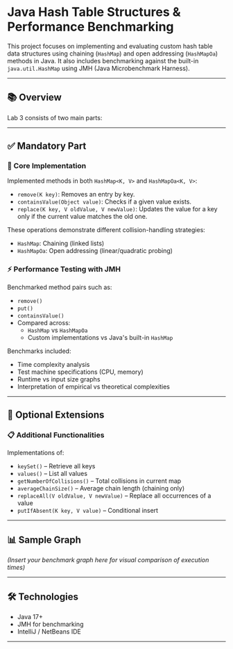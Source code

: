 # Java Hash Table Structures & Performance Benchmarking

This project focuses on implementing and evaluating custom hash table data structures using chaining (`HashMap`) and open addressing (`HashMapOa`) methods in Java. It also includes benchmarking against the built-in `java.util.HashMap` using JMH (Java Microbenchmark Harness).

---

## 📚 Overview

Lab 3 consists of two main parts:

---

## ✅ Mandatory Part

### 🔧 Core Implementation

Implemented methods in both `HashMap<K, V>` and `HashMapOa<K, V>`:

- `remove(K key)`: Removes an entry by key.
- `containsValue(Object value)`: Checks if a given value exists.
- `replace(K key, V oldValue, V newValue)`: Updates the value for a key only if the current value matches the old one.

These operations demonstrate different collision-handling strategies:
- `HashMap`: Chaining (linked lists)
- `HashMapOa`: Open addressing (linear/quadratic probing)

### ⚡ Performance Testing with JMH

Benchmarked method pairs such as:
- `remove()`
- `put()`
- `containsValue()`
- Compared across:
  - `HashMap` vs `HashMapOa`
  - Custom implementations vs Java's built-in `HashMap`

Benchmarks included:
- Time complexity analysis
- Test machine specifications (CPU, memory)
- Runtime vs input size graphs
- Interpretation of empirical vs theoretical complexities

---

## 🧪 Optional Extensions

### 📋 Additional Functionalities

Implementations of:
- `keySet()` – Retrieve all keys
- `values()` – List all values
- `getNumberOfCollisions()` – Total collisions in current map
- `averageChainSize()` – Average chain length (chaining only)
- `replaceAll(V oldValue, V newValue)` – Replace all occurrences of a value
- `putIfAbsent(K key, V value)` – Conditional insert

---

## 📊 Sample Graph

_(Insert your benchmark graph here for visual comparison of execution times)_

---

## 🛠️ Technologies

- Java 17+
- JMH for benchmarking
- IntelliJ / NetBeans IDE

---
